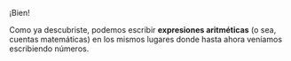 ¡Bien!

Como ya descubriste, podemos escribir **expresiones aritméticas** (o sea, cuentas matemáticas) en los mismos lugares donde hasta ahora veníamos escribiendo números.